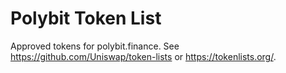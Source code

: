 # Polybit Token List
Approved tokens for polybit.finance.
See https://github.com/Uniswap/token-lists or https://tokenlists.org/.
